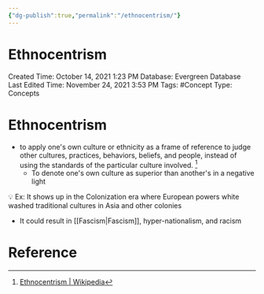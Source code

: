 ```yaml
---
{"dg-publish":true,"permalink":"/ethnocentrism/"}
---
```


# Ethnocentrism

Created Time: October 14, 2021 1:23 PM
Database: Evergreen Database
Last Edited Time: November 24, 2021 3:53 PM
Tags: #Concept
Type: Concepts

# Ethnocentrism

- to apply one's own culture or ethnicity as a frame of reference to judge other cultures, practices, behaviors, beliefs, and people, instead of using the standards of the particular culture involved. [^1]
    - To denote one's own culture as superior than another's in a negative light


💡 Ex: It shows up in the Colonization era where European powers white washed traditional cultures in Asia and other colonies



- It could result in [[Fascism\|Fascism]], hyper-nationalism, and racism

# Reference

[^1]: [Ethnocentrism | Wikipedia](https://en.wikipedia.org/wiki/Ethnocentrism)